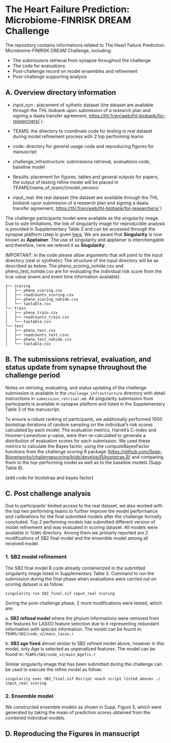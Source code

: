 # The Heart Failure Prediction: Microbiome-FINRISK DREAM Challenge

The repository contains informations related to The Heart Failure Prediction: Microbiome-FINRISK DREAM Challenge, including:
* The submissions retrieval from synapse throughout the challenge
* The code for evaluations
* Post-challenge record on model ensembles and refinement
* Post-challenge supporting analysis

## A. Overview directory information

* input_syn : placement of sythetic dataset (the dataset are available through the THL biobank upon submission of a research plan and signing a daata transfer agreement, https://thl.fi/en/web/thl-biobank/for-researchers/ ).

* TEAMS: the directory to coordinate  code for testing in real dataset during model refinement process with 2 top performing teams

* code: directory for general usage code and reproducing figures for manuscript

* challenge_infrastructure: submissions retrieval, evaluations code, baseline model

* Results: placement for figures, tables and general outputs for papers, the output of testing refine model will be placed in TEAMS/(name_of_team)/(model_version)

* input_real: the real dataset (the dataset are available through the THL biobank upon submission of a research plan and signing a daata transfer agreement, https://thl.fi/en/web/thl-biobank/for-researchers/ )

The challenge participants model were available as the singularity image. Due to size limitations, the link of singularity image for reproducible analysis is provided in Supplementary Table 3 and can be accessed through the synapse platform (step is given [here](https://help.synapse.org/docs/Downloading-Data-Programmatically.2003796248.html). We are aware that **Singularity** is now known as **Apptainer**. The use of singularity and apptainer is interchengable and therefore, here we refered it as **Singularity**.

IMPORTANT: in the code please allow arguments that will point to the input directory (real or synthetic)
The structure of the input directory will be as described as below. The pheno_scoring_nohide.csv and  pheno_test_nohide.csv are for evaluating the individual risk score from the true value (event and event time information available).

```
├── scoring
│   ├── pheno_scoring.csv
│   ├── readcounts_scoring.csv
│   ├── pheno_scoring_nohide.csv
│   └── taxtable.csv
└── train
│   ├── pheno_train.csv
│   ├── readcounts_train.csv
│   └── taxtable.csv
└── test
│   ├── pheno_test.csv
│   ├── readcounts_test.csvc
│   ├── pheno_test_nohide.csv
│   └── taxtable.csv
```

## B. The submissions retrieval, evaluation, and status update from synapse throughout the challenge period

Notes on retriving, evaluating, and status updating of the challenge submission is available in the `challenge_infrastructure` directory with detail instructions in `submission_retrival.md`.
All singularity submission from participants is available in synapse platform and listed in the Supplementary Table 3 of the manuscript.

To ensure a robust ranking of participants, we additionally performed 1000 bootstrap iterations of random sampling on the individual’s risk scores calculated by each model. The evaluation metrics, Harrell’s C-index and Hosmer-Lemeshow p-value, were then re-calculated to generate a distribution of evaluation scores for each submission. We used these metrics to calculate the Bayes factor, using the computeBayesFactor functions from the challenge scoring R package (https://github.com/Sage-Bionetworks/challengescoring/blob/develop/R/bootstrap.R) and comparing them to the top-performing model as well as to the baseline models (Supp. Table 8). 

(add code for bootstrap and bayes factor)


## C. Post challenge analysis

Due to participants’ limited access to the real dataset, we also worked with the top two performing teams to further improve the model performance and calibrations for the final submitted models after the challenge formally concluded. Top 2 performing models has submitted different version of model refinement and was evaluated in scoring dataset. All models were available in `TEAMS` directory. Among them we primarly reported are 2 modifications of SB2 final model and the ensemble model among all received model. 

### 1. SB2 model refinement

The SB2 final model R code already containerized in the submitted singularity image listed in Supplementary Table 3.
Command to run the submission during the final phase when evaluations were carried out on scoring dataset is as follow:

```
singularity run SB2_final.sif input_real scoring
```
During the post-challenge phase, 2 more modifications were tested, which are:

a. **SB2 refined model** where the phylum informations were removed from the features for LASSO feature selection due to it representing redundant information with species information. The model can be found in: `TEAMS/SB2/code_v2/main_lasso.r`

b. **SB2 age fixed** almost similar to SB2 refined model above, however in this model, only Age is selected as unpenalized features. The model can be found in: `TEAMS/SB2/code_v2/main_Agefix.r`

Similar singularity image that has been submitted during the challenge can be used to execute the refine model as follow:

```
singularity exec SB2_final.sif Rscript <each script listed above> ./ input_real scoring
```

### 2. Ensemble model

We constructed ensemble models  as shown in Supp. Figure 5, which were generated by taking the mean of prediction scores obtained from the combined individual models. 



## D. Reproducing the Figures in mansucript




